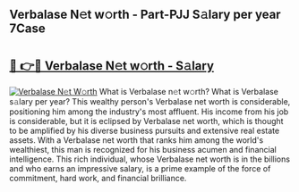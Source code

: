 ## Verbalase N𝚎t w𝚘rth - Part-PJJ S𝚊lary per year 7Case

# <h2><a href="http://gc054wh.nevu.top/?p=Verbalase">🔗 👉🔴 Verbalase N𝚎t w𝚘rth - S𝚊lary</a></h2>

[![Verbalase N𝚎t W𝚘rth](https://i.imgur.com/Oavwk0R.jpeg)](http://gc054wh.nevu.top/?p=Verbalase)
What is Verbalase n𝚎t w𝚘rth? What is Verbalase s𝚊lary per year?
This wealthy person's Verbalase net worth is considerable, positioning him among the industry's most affluent. His income from his job is considerable, but it is eclipsed by Verbalase net worth, which is thought to be amplified by his diverse business pursuits and extensive real estate assets. With a Verbalase net worth that ranks him among the world's wealthiest, this man is recognized for his business acumen and financial intelligence. This rich individual, whose Verbalase net worth is in the billions and who earns an impressive salary, is a prime example of the force of commitment, hard work, and financial brilliance.
